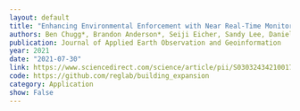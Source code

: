 ```yaml
---
layout: default 
title: "Enhancing Environmental Enforcement with Near Real-Time Monitoring: Likelihood-Based Detection of Structural Expansion of Intensive Livestock Farms"
authors: Ben Chugg*, Brandon Anderson*, Seiji Eicher, Sandy Lee, Daniel E. Ho
publication: Journal of Applied Earth Observation and Geoinformation
year: 2021 
date: "2021-07-30"
link: https://www.sciencedirect.com/science/article/pii/S0303243421001707
code: https://github.com/reglab/building_expansion
category: Application
show: False
---
```

